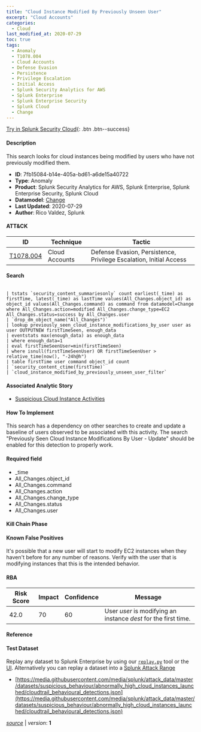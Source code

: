 ```yaml
---
title: "Cloud Instance Modified By Previously Unseen User"
excerpt: "Cloud Accounts"
categories:
  - Cloud
last_modified_at: 2020-07-29
toc: true
tags:
  - Anomaly
  - T1078.004
  - Cloud Accounts
  - Defense Evasion
  - Persistence
  - Privilege Escalation
  - Initial Access
  - Splunk Security Analytics for AWS
  - Splunk Enterprise
  - Splunk Enterprise Security
  - Splunk Cloud
  - Change
---
```




[Try in Splunk Security Cloud](https://www.splunk.com/en_us/cyber-security.html){: .btn .btn--success}

#### Description

This search looks for cloud instances being modified by users who have not previously modified them.

- **ID**: 7fb15084-b14e-405a-bd61-a6de15a40722
- **Type**: Anomaly
- **Product**: Splunk Security Analytics for AWS, Splunk Enterprise, Splunk Enterprise Security, Splunk Cloud
- **Datamodel**: [Change](https://docs.splunk.com/Documentation/CIM/latest/User/Change)
- **Last Updated**: 2020-07-29
- **Author**: Rico Valdez, Splunk


#### ATT&CK

| ID          | Technique   | Tactic       |
| ----------- | ----------- |--------------|
| [T1078.004](https://attack.mitre.org/techniques/T1078/004/) | Cloud Accounts | Defense Evasion, Persistence, Privilege Escalation, Initial Access |


#### Search

```

| tstats `security_content_summariesonly` count earliest(_time) as firstTime, latest(_time) as lastTime values(All_Changes.object_id) as object_id values(All_Changes.command) as command from datamodel=Change where All_Changes.action=modified All_Changes.change_type=EC2 All_Changes.status=success by All_Changes.user 
| `drop_dm_object_name("All_Changes")` 
| lookup previously_seen_cloud_instance_modifications_by_user user as user OUTPUTNEW firstTimeSeen, enough_data 
| eventstats max(enough_data) as enough_data 
| where enough_data=1 
| eval firstTimeSeenUser=min(firstTimeSeen) 
| where isnull(firstTimeSeenUser) OR firstTimeSeenUser > relative_time(now(), "-24h@h") 
| table firstTime user command object_id count 
| `security_content_ctime(firstTime)` 
| `cloud_instance_modified_by_previously_unseen_user_filter`
```

#### Associated Analytic Story
* [Suspicious Cloud Instance Activities](/stories/suspicious_cloud_instance_activities)


#### How To Implement
This search has a dependency on other searches to create and update a baseline of users observed to be associated with this activity. The search &#34;Previously Seen Cloud Instance Modifications By User - Update&#34; should be enabled for this detection to properly work.

#### Required field
* _time
* All_Changes.object_id
* All_Changes.command
* All_Changes.action
* All_Changes.change_type
* All_Changes.status
* All_Changes.user


#### Kill Chain Phase


#### Known False Positives
It&#39;s possible that a new user will start to modify EC2 instances when they haven&#39;t before for any number of reasons. Verify with the user that is modifying instances that this is the intended behavior.



#### RBA

| Risk Score  | Impact      | Confidence   | Message      |
| ----------- | ----------- |--------------|--------------|
| 42.0 | 70 | 60 | User $user$ is modifying an instance $dest$ for the first time. |



#### Reference


#### Test Dataset
Replay any dataset to Splunk Enterprise by using our [`replay.py`](https://github.com/splunk/attack_data#using-replaypy) tool or the [UI](https://github.com/splunk/attack_data#using-ui).
Alternatively you can replay a dataset into a [Splunk Attack Range](https://github.com/splunk/attack_range#replay-dumps-into-attack-range-splunk-server)

* [https://media.githubusercontent.com/media/splunk/attack_data/master/datasets/suspicious_behaviour/abnormally_high_cloud_instances_launched/cloudtrail_behavioural_detections.json](https://media.githubusercontent.com/media/splunk/attack_data/master/datasets/suspicious_behaviour/abnormally_high_cloud_instances_launched/cloudtrail_behavioural_detections.json)



[*source*](https://github.com/splunk/security_content/tree/develop/detections/cloud/cloud_instance_modified_by_previously_unseen_user.yml) \| *version*: **1**